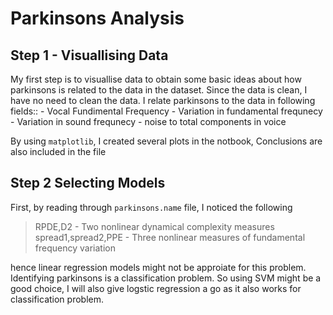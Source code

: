 # Parkinsons Analysis

## Step 1 - Visuallising Data 
My first step is to visuallise data to obtain some basic ideas about how parkinsons is related to the data in the dataset.
Since the data is clean, I have no need to clean the data. I relate parkinsons to the data in following fields::
	- Vocal Fundimental Frequency
	- Variation in fundamental frequnecy
	- Variation in sound frequnecy
	- noise to total components in voice

By using `matplotlib`, I created several plots in the notbook, Conclusions are also included in the file

## Step 2 Selecting Models

First, by reading through `parkinsons.name` file, I noticed the following
> RPDE,D2 - Two nonlinear dynamical complexity measures
> spread1,spread2,PPE - Three nonlinear measures of fundamental frequency variation

hence linear regression models might not be approiate for this problem. Identifying parkinsons is a classification problem. So using SVM might be a good choice, I will also give logstic regression a go as it  also works for classification problem.


